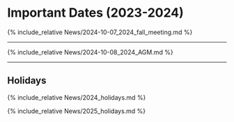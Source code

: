 
# Important Dates (2023-2024)

{% include_relative News/2024-10-07_2024_fall_meeting.md %}

---

{% include_relative News/2024-10-08_2024_AGM.md %}

---

## Holidays

{% include_relative News/2024_holidays.md %}

{% include_relative News/2025_holidays.md %}
